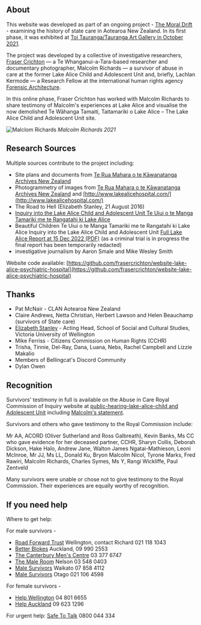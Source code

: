 ## About

This website was developed as part of an ongoing project - [The Moral Drift](https://www.frasercrichton.com/the-moral-drift-1) - examining the history of state care in Aotearoa New Zealand. In its first phase, it was exhibited at [Toi Tauranga/Tauranga Art Gallery in October 2021](https://www.artgallery.org.nz/exhibitions/id/1751).

The project was developed by a collective of investigative researchers, [Fraser Crichton](https://www.frasercrichton.com/) — a Te Whanganui-a-Tara-based researcher and documentary photographer, Malcolm Richards — a survivor of abuse in care at the former Lake Alice Child and Adolescent Unit and, briefly, Lachlan Kermode — a Research Fellow at the international human rights agency [Forensic Architecture](https://forensic-architecture.org/).

In this online phase, Fraser Crichton has worked with Malcolm Richards to share testimony of Malcolm's experiences at Lake Alice and visualise the now demolished Te Wāhanga Tamaiti, Taitamariki o Lake Alice – The Lake Alice Child and Adolescent Unit site.

![Malclom Richards](https://d10yslqdemxz8r.cloudfront.net/lake-alice.space/images/fc-20211029-00028-FCC2910_FCC2910-R1-E001.jpg)
*Malcolm Richards 2021*

## Research Sources

Multiple sources contribute to the project including:

* Site plans and documents from [Te Rua Mahara o te Kāwanatanga Archives New Zealand](https://www.archives.govt.nz/)
* Photogrammetry of images from [Te Rua Mahara o te Kāwanatanga Archives New Zealand](https://www.archives.govt.nz/) and [http://www.lakealicehospital.com/](http://www.lakealicehospital.com/)
* The Road to Hell (Elizabeth Stanley, 21 August 2016)
* [Inquiry into the Lake Alice Child and Adolescent Unit Te Uiui o te Manga Tamariki me te Rangatahi ki Lake Alice](https://www.abuseincare.org.nz/our-progress/reports/inquiry-into-the-lake-alice-child-and-adolescent-unit)
* Beautiful Children Te Uiui o te Manga Tamariki me te Rangatahi ki Lake Alice Inquiry into the Lake Alice Child and Adolescent Unit [Full Lake Alice Report at 15 Dec 2022 (PDF)](https://www.abuseincare.org.nz/assets/Document-Library/Redacted-Lake-Alice-Report.pdf) (as a criminal trial is in progress the final report has been temporarily redacted)
* investigative journalism by Aaron Smale and Mike Wesley Smith

Website code available: [https://github.com/frasercrichton/website-lake-alice-psychiatric-hospital](https://github.com/frasercrichton/website-lake-alice-psychiatric-hospital)

## Thanks

* Pat McNair - CLAN Aotearoa New Zealand
* Claire Andrews, Netta Christian, Herbert Lawson and Helen Beauchamp (survivors of State care)
* [Elizabeth Stanley](https://people.wgtn.ac.nz/elizabeth.stanley) - Acting Head, School of Social and Cultural Studies, Victoria University of Wellington
* Mike Ferriss - Citizens Commission on Human Rights (CCHR) 
* Trisha, Tinnie, Del-Ray, Dana, Luana, Nebs, Rachel Campbell and Lizzie Makalio
* Members of Bellingcat's Discord Community
* Dylan Owen

## Recognition

Survivors' testimony in full is available on the Abuse in Care Royal Commission of Inquiry website at [public-hearing-lake-alice-child and Adolescent Unit](https://www.abuseincare.org.nz/investigations-and-hearings/abuse-in-state-psychiatric-care/public-hearing-lake-alice-child-and-adolescent-unit/) including [Malcolm's statement](https://www.abuseincare.org.nz/our-progress/library/v/268/statement-of-malcolm-richards-for-lake-alice-child-and-adolescent-unit-hearing).

Survivors and others who gave testimony to the Royal Commission include:

Mr AA, ACORD (Oliver Sutherland and Ross Galbreath), Kevin Banks, Ms CC who gave evidence for her deceased partner, CCHR, Sharyn Collis, Deborah Dickson, Hake Halo, Andrew Jane, Walton James Ngatai-Mathieson, Leoni McInroe, Mr JJ, Ms LL, Donald Ku, Bryon Malcolm Nicol, Tyrone Marks, Fred Rawiri, Malcolm Richards, Charles Symes, Ms Y, Rangi Wickliffe, Paul Zentveld

Many survivors were unable or chose not to give testimony to the Royal Commission. Their experiences are equally worthy of recognition.

## If you need help

Where to get help:

For male survivors -

* [Road Forward Trust](https://www.theroadforward.org.nz/) Wellington, contact Richard 021 118 1043
* [Better Blokes](https://betterblokes.org.nz/) Auckland, 09 990 2553
* [The Canterbury Men's Centre](https://canmen.org.nz/) 03 377 6747
* [The Male Room](https://maleroom.co.nz/) Nelson 03 548 0403
* [Male Survivors](https://waikatosurvivors.org.nz/) Waikato 07 858 4112
* [Male Survivors](https://www.malesurvivorsotago.nz/) Otago 021 106 4598

For female survivors -

* [Help Wellington](https://www.wellingtonhelp.org.nz/) 04 801 6655
* [Help Auckland](https://helpauckland.org.nz) 09 623 1296

For urgent help: [Safe To Talk](http://www.safetotalk.nz/) 0800 044 334
